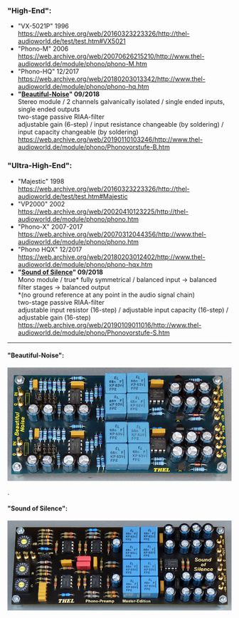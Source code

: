 ### "High-End":  
* "VX-5021P" 1996 https://web.archive.org/web/20160323223326/http://thel-audioworld.de/test/test.htm#VX5021
* "Phono-M" 2006 https://web.archive.org/web/20070626215210/http://www.thel-audioworld.de/module/phono/phono-M.htm
* "Phono-HQ" 12/2017 https://web.archive.org/web/20180203013342/http://www.thel-audioworld.de/module/phono/phono-hq.htm
* <b>\"<a href="/hardware/beautiful%20noise">Beautiful-Noise</a>\" 09/2018</b>  
Stereo module / 2 channels galvanically isolated / single ended inputs, single ended outputs  
two-stage passive RIAA-filter  
adjustable gain (6-step) / input resistance changeable (by soldering) / input capacity changeable (by soldering)  
https://web.archive.org/web/20190110103246/http://www.thel-audioworld.de/module/phono/Phonovorstufe-B.htm

### "Ultra-High-End":  
* "Majestic" 1998 https://web.archive.org/web/20160323223326/http://thel-audioworld.de/test/test.htm#Majestic
* "VP2000" 2002 https://web.archive.org/web/20020410123225/http://thel-audioworld.de/module/phono/phono.htm
* "Phono-X" 2007-2017 https://web.archive.org/web/20070312044356/http://www.thel-audioworld.de/module/phono/phono.htm
* "Phono HQX" 12/2017  https://web.archive.org/web/20180203012402/http://www.thel-audioworld.de/module/phono/phono-hqx.htm
* <b>\"<a href="/hardware/sound%20of%20silence">Sound of Silence</a>\" 09/2018</b>  
Mono module / true\* fully symmetrical / balanced input -> balanced filter stages -> balanced output  
\*(no ground reference at any point in the audio signal chain)  
two-stage passive RIAA-filter  
adjustable input resistor (16-step) / adjustable input capacity (16-step) / adjustable gain (16-step)  
https://web.archive.org/web/20190109011016/http://www.thel-audioworld.de/module/phono/Phonovorstufe-S.htm  

----
#### "Beautiful-Noise":  
<img src="pics/Beautiful_noise__2020.jpg" />  
  
.  
  
#### "Sound of Silence":  
<img src="pics/Sound_of_Silence_2021.jpg" />  
